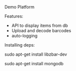 Demo Platform

Features:

- API to display items from db
- Upload and decode barcodes
- auto-logging


Installing deps:

sudo apt-get install libzbar-dev

sudo apt-get install mongodb
